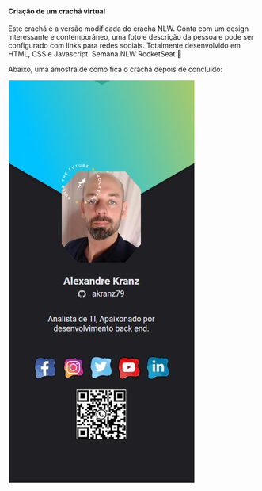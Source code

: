 #### Criação de um crachá virtual

Este crachá é a versão modificada do cracha NLW.
Conta com um design interessante e contemporâneo, uma foto e descrição da pessoa e pode ser configurado com links para redes sociais.
Totalmente desenvolvido em HTML, CSS e Javascript.
Semana NLW RocketSeat 🚀

Abaixo, uma amostra de como fica o crachá depois de concluído:

![Image](images/Screenshot_3.jpg)